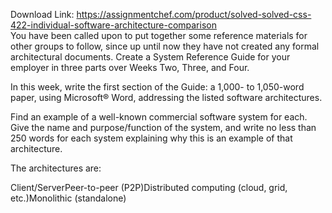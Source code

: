 Download Link: https://assignmentchef.com/product/solved-solved-css-422-individual-software-architecture-comparison
<br>
You have been called upon to put together some reference materials for other groups to follow, since up until now they have not created any formal architectural documents. Create a System Reference Guide for your employer in three parts over Weeks Two, Three, and Four.

In this week, write the first section of the Guide: a 1,000- to 1,050-word paper, using Microsoft® Word, addressing the listed software architectures.

Find an example of a well-known commercial software system for each. Give the name and purpose/function of the system, and write no less than 250 words for each system explaining why this is an example of that architecture.

The architectures are:

Client/ServerPeer-to-peer (P2P)Distributed computing (cloud, grid, etc.)Monolithic (standalone)